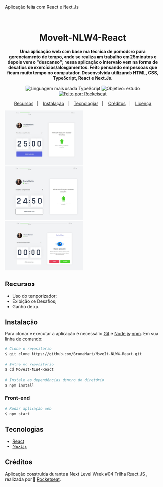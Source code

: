 Aplicação feita com React e Next.Js
<h1 align="center">
  <br>
  MoveIt-NLW4-React
</h1>

<h4 align="center">Uma aplicação web com base ma técnica de pomodoro para gerenciamento de tempo, onde se realiza um trabalho em 25minutos e depois vem o "descanso"; 
nessa aplicação o intervalo vem na forma de desafios de exercícios/alongamentos. Feito pensando em pessoas que ficam muito tempo no computador. 
Desenvolvida utilizando HTML, CSS, TypeScript, React e Next.Js.</h4>

<p align="center">
  <img alt="Linguagem mais usada TypeScript" src="https://img.shields.io/github/languages/top/BrunaMart/MoveIt-NLW4-React?style=flat">
  <img alt="Objetivo: estudo" src="https://img.shields.io/badge/purpose-study-lightgrey?style=flat">
  <a href="https://rocketseat.com.br/">
    <img alt="Feito por: Rocketseat" src="https://img.shields.io/badge/made%20by-Rocketseat-blueviolet?style=flat">
  </a>
</p>

<p align="center">
  <a href="#recursos">Recursos</a>&nbsp;&nbsp;&nbsp;|&nbsp;&nbsp;&nbsp;
  <a href="#instalação">Instalação</a>&nbsp;&nbsp;&nbsp;|&nbsp;&nbsp;&nbsp;
  <a href="#tecnologias">Tecnologias</a>&nbsp;&nbsp;&nbsp;|&nbsp;&nbsp;&nbsp;
  <a href="#créditos">Créditos</a>&nbsp;&nbsp;&nbsp;|&nbsp;&nbsp;&nbsp;
  <a href="#licença">Licença</a>
</p>

<p align="flex">
  <img src="https://github.com/BrunaMart/MoveIt-NLW4-React/blob/main/img-git/home.JPG" width=50%">
  <img src="https://github.com/BrunaMart/MoveIt-NLW4-React/blob/main/img-git/countdown.JPG" width=50%">
  <img src="https://github.com/BrunaMart/MoveIt-NLW4-React/blob/main/img-git/newChallenge.JPG" width=50%"> 
</p>

## Recursos
- Uso do temporizador;
- Exibição de Desafios;
- Ganho de xp.

## Instalação
Para clonar e executar a aplicação é necessário [Git](https://git-scm.com) e [Node.js](https://nodejs.org/en/download/)-[npm](http://npmjs.com). Em sua linha de comando:

```bash
# Clone o repositório
$ git clone https://github.com/BrunaMart/MoveIt-NLW4-React.git

# Entre no repositório
$ cd MoveIt-NLW4-React

# Instale as dependências dentro do diretório
$ npm install
```
### Front-end
```bash
# Rodar aplicação web
$ npm start
```

## Tecnologias
- [React](https://pt-br.reactjs.org/)
- [Next.js](https://nextjs.org/)

## Créditos
Aplicação construída durante a Next Level Week #04 Trilha React.JS , realizada por :rocket: [Rocketseat](https://rocketseat.com.br/).
